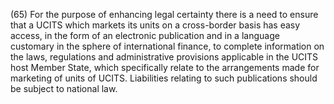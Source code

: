 (65) For the purpose of enhancing legal certainty there is a need to ensure that a UCITS which markets its units on a cross-border basis has easy access, in the form of an electronic publication and in a language customary in the sphere of international finance, to complete information on the laws, regulations and administrative provisions applicable in the UCITS host Member State, which specifically relate to the arrangements made for marketing of units of UCITS. Liabilities relating to such publications should be subject to national law.
